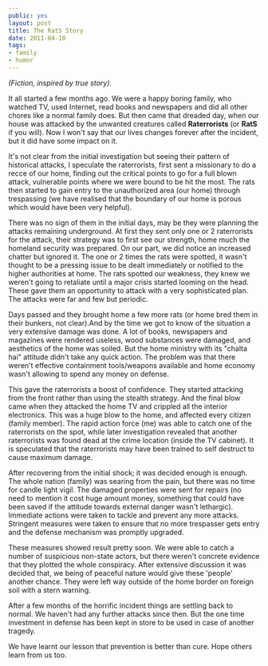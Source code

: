 ```yaml
---
public: yes
layout: post
title: The RatS Story
date: 2011-04-10
tags:
- family
- humor
---
```


_(Fiction, inspired by true story)._

It all started a few months ago. We were a happy boring family, who watched TV, used Internet, read books and newspapers and did all other chores like a normal family does. But then came that dreaded day, when our house was attacked by the unwanted creatures called **Raterrorists** (or **RatS** if you will). Now I won't say that our lives changes forever after the incident, but it did have some impact on it.

It's not clear from the initial investigation but seeing their pattern of historical attacks, I speculate the raterrorists, first sent a missionary to do a recce of our home, finding out the critical points to go for a full blown attack, vulnerable points where we were bound to be hit the most. The rats then started to gain entry to the unauthorized area (our home) through trespassing (we have realised that the boundary of our home is porous which would have been very helpful).

There was no sign of them in the initial days, may be they were planning the attacks remaining underground. At first they sent only one or 2 raterrorists for the attack, their strategy was to first see our strength, home much the homeland security was prepared. On our part, we did notice an increased chatter but ignored it. The one or 2 times the rats were spotted, it wasn't thought to be a pressing issue to be dealt immediately or notified to the higher authorities at home. The rats spotted our weakness, they knew we weren't going to retaliate until a major crisis started looming on the head. These gave them an opportunity to attack with a very sophisticated plan. The attacks were far and few but periodic. 

Days passed and they brought home a few more rats (or home bred them in their bunkers, not clear).And by the time we got to know of the situation a very extensive damage was done. A lot of books, newspapers and magazines were rendered useless, wood substances were damaged, and aesthetics of the home was soiled. But the home ministry with its "chalta hai" attitude didn't take any quick action. The problem was that there weren't effective containment tools/weapons available and home economy wasn't allowing to spend any money on defense.

This gave the raterrorists a boost of confidence. They started attacking from the front rather than using the stealth strategy. And the final blow came when they attacked the home TV and crippled all the interior electronics. This was a huge blow to the home, and affected every citizen (family member). The rapid action force (me) was able to catch one of the raterrorists on the spot, while later investigation revealed that another raterrorists was found dead at the crime location (inside the TV cabinet). It is speculated that the raterrorists may have been trained to self destruct to cause maximum damage.

After recovering from the initial shock; it was decided enough is enough. The whole nation (family) was searing from the pain, but there was no time for candle light vigil. The damaged properties were sent for repairs (no need to mention it cost huge amount money, something that could have been saved if the attitude towards external danger wasn't lethargic). Immediate actions were taken to tackle and prevent any more attacks. Stringent measures were taken to ensure that no more trespasser gets entry and the defense mechanism was promptly upgraded. 

These measures showed result pretty soon. We were able to catch a number of suspicious non-state actors, but there weren't concrete evidence that they plotted the whole conspiracy. After extensive discussion it was decided that, we being of peaceful nature would give these 'people' another chance. They were left way outside of the home border on foreign soil with a stern warning.

After a few months of the horrific incident things are settling back to normal. We haven't had any further attacks since then. But the one time investment in defense has been kept in store to be used in case of another tragedy.

We have learnt our lesson that prevention is better than cure. Hope others learn from us too.
